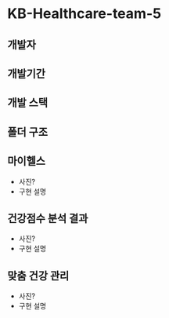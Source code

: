 # KB-Healthcare-team-5

## 개발자

## 개발기간

## 개발 스택

## 폴더 구조


## 마이헬스
* 사진?
* 구현 설명


## 건강점수 분석 결과
* 사진?
* 구현 설명


## 맞춤 건강 관리
* 사진?
* 구현 설명

